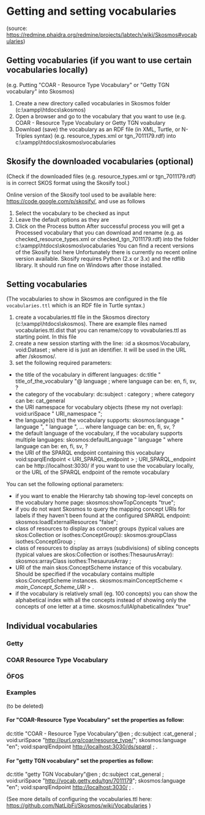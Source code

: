 # Getting and setting vocabularies

(source: https://redmine.phaidra.org/redmine/projects/labtech/wiki/Skosmos#vocabularies)

## Getting vocabularies (if you want to use certain vocabularies locally)

(e.g. Putting "COAR - Resource Type Vocabulary" or "Getty TGN vocabulary" into Skosmos)

1. Create a new directory called vocabularies in Skosmos folder (c:\xampp\htdocs\skosmos)
2. Open a browser and go to the vocabulary that you want to use (e.g. COAR - Resource Type Vocabulary or Getty TGN voabulary
3. Download (save) the vocabulary as an RDF file (in XML, Turtle, or N-Triples syntax) (e.g. resource_types.xml or tgn_7011179.rdf) into c:\xampp\htdocs\skosmos\vocabularies

## Skosify the downloaded vocabularies (optional)

(Check if the downloaded files (e.g. resource_types.xml or tgn_7011179.rdf) is in correct SKOS format using the Skosify tool.)

Online version of the Skosify tool used to be available here: https://code.google.com/p/skosify/, and use as follows
1. Select the vocabulary to be checked as input
2. Leave the default options as they are
3. Click on the Process button
After successful process you will get a Processed vocabulary that you can download and rename (e.g. as checked_resource_types.xml or checked_tgn_7011179.rdf) into the folder c:\xampp\htdocs\skosmos\vocabularies
You can find a recent versions of the Skosify tool here 
Unfortunately there is currently no recent online version available. 
Skosify requires Python (2.x or 3.x) and the rdflib library. It should run fine on Windows after those installed.


## Setting vocabularies

(The vocabularies to show in Skosmos are configured in the file `vocabularies.ttl` which is an RDF file in Turtle syntax.)

1. create a vocabularies.ttl file in the Skosmos directory (c:\xampp\htdocs\skosmos). There are example files named vocabularies.ttl.dist that you can rename/copy to vovabularies.ttl as starting point. In this file
2. create a new session starting with the line: 
:id a skosmos:Vocabulary, void:Dataset ;
where id is just an identifier. It will be used in the URL after /skosmos/.
3. set the following required parameters:


* the title of the vocabulary in different languages:
dc:title " title_of_the_vocabulary "@ language ; 
where language can be: en, fi, sv, ?
* the category of the vocabulary:
dc:subject : category ;
where category can be: cat_general
* the URI namespace for vocabulary objects (these my not overlap):
void:uriSpace " URI_namespace ";
* the language(s) that the vocabulary supports:
skosmos:language " language ", " language ", ...
where language can be: en, fi, sv, ?
* the default language of the vocabulary, if the vocabulary supports multiple languages:
skosmos:defaultLanguage " language " 
where language can be: en, fi, sv, ?
* the URI of the SPARQL endpoint containing this vocabulary 
void:sparqlEndpoint < URI_SPARQL_endpoint > ;
URI_SPARQL_endpoint can be http://localhost:3030/ if you want to use the vocabulary locally, or the URL of the SPARQL endpoint of the remote vocabulary


You can set the following optional parameters:
* if you want to enable the Hierarchy tab showing top-level concepts on the vocabulary home page:
skosmos:showTopConcepts "true";
* if you do not want Skosmos to query the mapping concept URIs for labels if they haven't been found at the configured SPARQL endpoint:
skosmos:loadExternalResources "false";
* class of resources to display as concept groups (typical values are skos:Collection or isothes:ConceptGroup):
skosmos:groupClass isothes:ConceptGroup ;
* class of resources to display as arrays (subdivisions) of sibling concepts (typical values are skos:Collection or isothes:ThesaurusArray):
skosmos:arrayClass isothes:ThesaurusArray ;
* URI of the main skos:ConceptScheme instance of this vocabulary. Should be specified if the vocabulary contains multiple skos:ConceptScheme instances.
skosmos:mainConceptScheme < _main_Concept_Scheme_URI_ > .
* if the vocabulary is relatively small (eg. 100 concepts) you can show the alphabetical index with all the concepts instead of showing only the concepts of one letter at a time.
skosmos:fullAlphabeticalIndex "true"

## Individual vocabularies

### Getty

### COAR Resource Type Vocabulary

### ÖFOS


### Examples

(to be deleted)

#### For "COAR-Resource Type Vocabulary" set the properties as follow:

dc:title "COAR - Resource Type Vocabulary"@en ;
dc:subject :cat_general ;
void:uriSpace "http://purl.org/coar/resource_type/";
skosmos:language "en";
void:sparqlEndpoint <http://localhost:3030/ds/sparql> ;
.

#### For "getty TGN vocabulary" set the properties as follow:

dc:title "getty TGN Vocabulary"@en ;
dc:subject :cat_general ;
void:uriSpace "http://vocab.getty.edu/tgn/7011179";
skosmos:language "en";
void:sparqlEndpoint <http://localhost:3030/> ;
.

(See more details of configuring the vocabularies.ttl here: https://github.com/NatLibFi/Skosmos/wiki/Vocabularies )